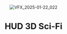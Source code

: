 <header>


![VFX_2025-01-22_022](https://github.com/user-attachments/assets/cdab90e0-6ec2-4b5b-b2d6-74c803295e79)

# HUD 3D Sci-Fi

